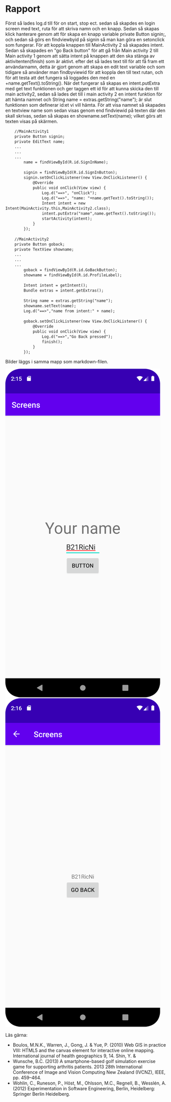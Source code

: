 
# Rapport

Först så lades log.d till för on start, stop ect. sedan så skapdes en login screen med text, ruta 
för att skriva namn och en knapp. Sedan så skapas klick hanterare genom att för skapa en knapp 
variable private Button signin;, och sedan så görs en findviewbyid på signin så man kan göra en
setonclick som fungerar. För att koppla knappen till MainActivity 2 så skapades intent.
Sedan så skapades en "go Back button" för att gå från Main activity 2 till Main activity 1 genom
att sätta intent på knappen att den ska stänga av aktivitenten(finish) som är aktivt. efter det så
lades text till för att få fram ett användarnamn, detta är gjort genom att skapa en edit text
variable och som tidigare så använder man findbyviewid för att koppla den till text rutan, och
för att testa att det fungera så loggades den med en +name.getText().toString(). När det fungerar så
skapas en intent.putExtra med get text funktionen och ger taggen ett id för att kunna skicka den 
till main activity2, sedan så lades det till i main activity 2 en intent funktion för att hämta
namnet och String name = extras.getString("name"); är slut funktionen som definerar id:et vi vill
hämta. För att visa namnet så skapades en textview name som sedan visas genom end findviewid på 
texten där den skall skrivas, sedan så skapas en showname.setText(name); vilket görs att texten 
visas på skärmen. 

```
    //MainActivity1
    private Button signin;
    private EditText name;
    ...
    ...
    ...
        name = findViewById(R.id.SignInName);

        signin = findViewById(R.id.SignInButton);
        signin.setOnClickListener(new View.OnClickListener() {
            @Override
            public void onClick(View view) {
                Log.d("==>", "onClick");
                Log.d("==>", "name: "+name.getText().toString());
                Intent intent = new Intent(MainActivity.this,MainActivity2.class);
                intent.putExtra("name",name.getText().toString());
                startActivity(intent);
            }
        });
        
    //MainActivity2
    private Button goback;
    private TextView showname;
    ...
    ...
    ...
        goback = findViewById(R.id.GoBackButton);
        showname = findViewById(R.id.ProfileLabel);

        Intent intent = getIntent();
        Bundle extras = intent.getExtras();

        String name = extras.getString("name");
        showname.setText(name);
        Log.d("==>","name from intent:" + name);

        goback.setOnClickListener(new View.OnClickListener() {
            @Override
            public void onClick(View view) {
                Log.d("==>","Go Back pressed");
                finish();
            }
        });
```

Bilder läggs i samma mapp som markdown-filen.

![](MainActivity1.png)
![](MainActivity2.png)

Läs gärna:

- Boulos, M.N.K., Warren, J., Gong, J. & Yue, P. (2010) Web GIS in practice VIII: HTML5 and the canvas element for interactive online mapping. International journal of health geographics 9, 14. Shin, Y. &
- Wunsche, B.C. (2013) A smartphone-based golf simulation exercise game for supporting arthritis patients. 2013 28th International Conference of Image and Vision Computing New Zealand (IVCNZ), IEEE, pp. 459–464.
- Wohlin, C., Runeson, P., Höst, M., Ohlsson, M.C., Regnell, B., Wesslén, A. (2012) Experimentation in Software Engineering, Berlin, Heidelberg: Springer Berlin Heidelberg.
